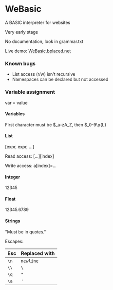 # WeBasic

A BASIC interpreter for websites

Very early stage

No documentation, look in grammar.txt

Live demo: [WeBasic.bplaced.net](http://webasic.bplaced.net)

### Known bugs
* List access (r/w) isn't recursive
* Namespaces can be declared but not accessed



### Variable assignment
var = value

#### Variables
First character must be $_a-zA_Z, then $_0-9\p{L}

#### List
[expr, expr, ...]

Read access: [...][index]

Write access: a[index]=...


#### Integer
12345

#### Float
12345.6789

#### Strings
"Must be in quotes."

Escapes:

|Esc|Replaced with|
|-|-|
|`\n`|`newline`|
|`\\`|`\`|
|`\q`|`"`|
|`\a`|`'`|
